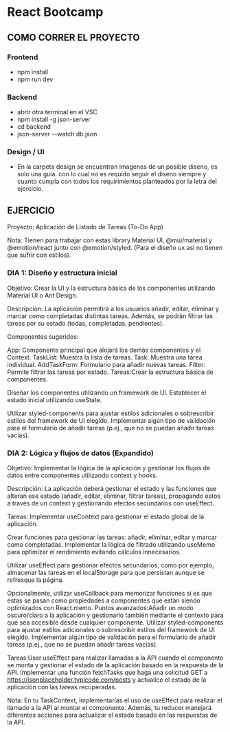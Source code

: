 # React Bootcamp

## COMO CORRER EL PROYECTO

### Frontend

- npm install
- npm run dev

### Backend

- abrir otra terminal en el VSC
- npm install -g json-server
- cd backend
- json-server --watch db.json

### Design / UI

- En la carpeta design se encuentran imagenes de un posible diseno, es solo una guia. con lo cual no es requido seguir el diseno siempre y cuanto cumpla con todos los requirimientos planteados por la letra del ejercicio.

## EJERCICIO

Proyecto: Aplicación de Listado de Tareas (To-Do App)

Nota: Tienen para trabajar con estas library
Material UI, @mui/material y @emotion/react junto con @emotion/styled. (Para el diseño ux asi no tienen que sufrir con estilos).

### DIA 1: Diseño y estructura inicial

Objetivo: Crear la UI y la estructura básica de los componentes utilizando Material UI o Ant Design.

Descripción: La aplicación permitirá a los usuarios añadir, editar, eliminar y marcar como completadas distintas tareas. Además, se podrán filtrar las tareas por su estado (todas, completadas, pendientes).

Componentes sugeridos:

App: Componente principal que alojará los demás componentes y el Context.
TaskList: Muestra la lista de tareas.
Task: Muestra una tarea individual.
AddTaskForm: Formulario para añadir nuevas tareas.
Filter: Permite filtrar las tareas por estado.
Tareas:Crear la estructura básica de componentes.

Diseñar los componentes utilizando un framework de UI.
Establecer el estado inicial utilizando useState.

Utilizar styled-components para ajustar estilos adicionales o sobrescribir estilos del framework de UI elegido.
Implementar algún tipo de validación para el formulario de añadir tareas (p.ej., que no se puedan añadir tareas vacías).

### DIA 2: Lógica y flujos de datos (Expandido)

Objetivo: Implementar la lógica de la aplicación y gestionar los flujos de datos entre componentes utilizando context y hooks.

Descripción: La aplicación deberá gestionar el estado y las funciones que alteran ese estado (añadir, editar, eliminar, filtrar tareas), propagando estos a través de un context y gestionando efectos secundarios con useEffect.

Tareas:
Implementar useContext para gestionar el estado global de la aplicación.

Crear funciones para gestionar las tareas: añadir, eliminar, editar y marcar como completadas.
Implementar la lógica de filtrado utilizando useMemo para optimizar el rendimiento evitando cálculos innecesarios.

Utilizar useEffect para gestionar efectos secundarios, como por ejemplo, almacenar las tareas en el localStorage para que persistan aunque se refresque la página.

Opcionalmente, utilizar useCallback para memorizar funciones si es que estas se pasan como propiedades a componentes que están siendo optimizados con React.memo.
Puntos avanzados:Añadir un modo oscuro/claro a la aplicación y gestionarlo también mediante el contexto para que sea accesible desde cualquier componente.
Utilizar styled-components para ajustar estilos adicionales o sobrescribir estilos del framework de UI elegido.
Implementar algún tipo de validación para el formulario de añadir tareas (p.ej., que no se puedan añadir tareas vacías).

Tareas:Usar useEffect para realizar llamadas a la API cuando el componente se monta y gestionar el estado de la aplicación basado en la respuesta de la API.
Implementar una función fetchTasks que haga una solicitud GET a https://jsonplaceholder.typicode.com/posts y actualice el estado de la aplicación con las tareas recuperadas.

Nota:
En tu TaskContext, implementarías el uso de useEffect para realizar el llamado a la API al montar el componente. Además, tu reducer manejará diferentes acciones para actualizar el estado basado en las respuestas de la API.
